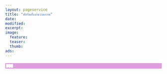 ```yaml
---
layout: pageservice
title: "ฟอร์มสั่งงานวาดภาพ"
date: 
modified:
excerpt:
image:
  feature:
  teaser:
  thumb:
ads:
---
```


<div>
<table width=30% style="border:3px dashed plum;" cellspacing="5" bgcolor="plum" cellpadding="5"><tr><td style="border:3px dashed white;" bgcolor="white">
<script type="text/javascript" src="http://form.jotform.me/jsform/43275333151448"></script>
</td></tr></table>
</div>

